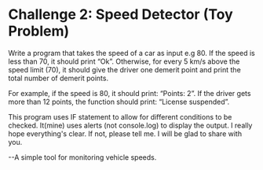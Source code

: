 # Challenge 2: Speed Detector (Toy Problem)

Write a program that takes the speed of a car as input e.g 80. If the speed is less than 70, it should print “Ok”. Otherwise, for every 5 km/s above the speed limit (70), it should give the driver one demerit point and print the total number of demerit points.

For example, if the speed is 80, it should print: “Points: 2”. If the driver gets more than 12 points, the function should print: “License suspended”.        

This program uses IF statement to allow for different conditions to be checked. It(mine) uses alerts (not console.log) to display the output.
I really hope everything's clear. If not, please tell me. I will be glad to share with you.

--A simple tool for monitoring vehicle speeds.